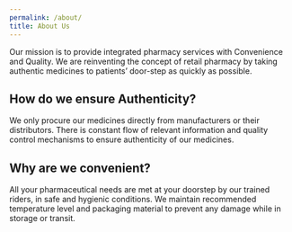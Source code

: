 ```yaml
---
permalink: /about/
title: About Us
---
```


Our mission is to provide integrated pharmacy services with Convenience and Quality. We are reinventing the concept of retail pharmacy by taking authentic medicines to patients’ door-step as quickly as possible.

## How do we ensure Authenticity?
We only procure our medicines directly from manufacturers or their distributors. There is constant flow of relevant information and quality control mechanisms to ensure authenticity of our medicines.

## Why are we convenient?

All your pharmaceutical needs are met at your doorstep by our trained riders, in safe and hygienic conditions. We maintain recommended temperature level and packaging material to prevent any damage while in storage or transit.
